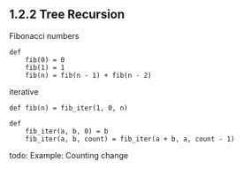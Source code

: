 1.2.2  Tree Recursion
---------------------

Fibonacci numbers

    def
        fib(0) = 0
        fib(1) = 1
        fib(n) = fib(n - 1) + fib(n - 2)
    
iterative

    def fib(n) = fib_iter(1, 0, n)
    
    def
        fib_iter(a, b, 0) = b
        fib_iter(a, b, count) = fib_iter(a + b, a, count - 1)

todo:  Example: Counting change